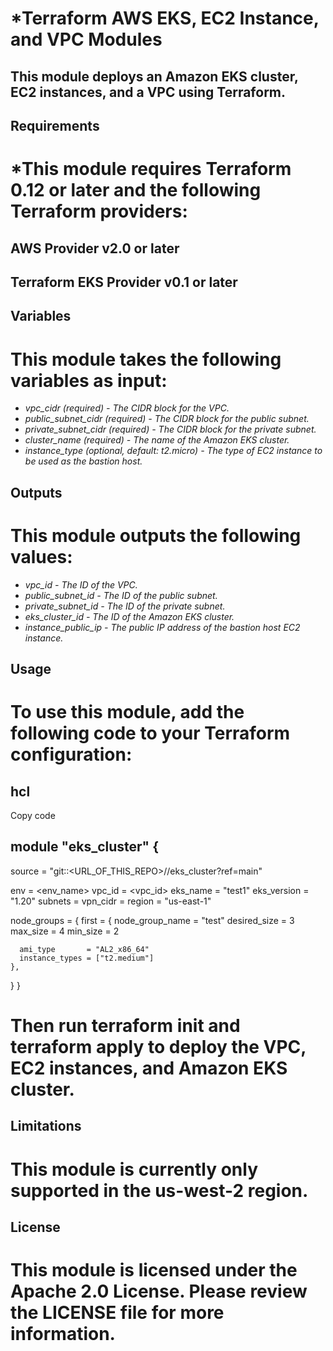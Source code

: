 

# *Terraform AWS EKS, EC2 Instance, and VPC Modules
## This module deploys an Amazon EKS cluster, EC2 instances, and a VPC using Terraform.

## Requirements
# *This module requires Terraform 0.12 or later and the following Terraform providers:

## AWS Provider v2.0 or later
## Terraform EKS Provider v0.1 or later
## Variables
# This module takes the following variables as input:

- *vpc_cidr (required) - The CIDR block for the VPC.*
- *public_subnet_cidr (required) - The CIDR block for the public subnet.*
- *private_subnet_cidr (required) - The CIDR block for the private subnet.*
- *cluster_name (required) - The name of the Amazon EKS cluster.*
- *instance_type (optional, default: t2.micro) - The type of EC2 instance to be used as the bastion host.*
## Outputs
# This module outputs the following values:

- *vpc_id - The ID of the VPC.*
- *public_subnet_id - The ID of the public subnet.*
- *private_subnet_id - The ID of the private subnet.*
- *eks_cluster_id - The ID of the Amazon EKS cluster.*
- *instance_public_ip - The public IP address of the bastion host EC2 instance.*
## Usage
# To use this module, add the following code to your Terraform configuration:

## hcl
Copy code
## module "eks_cluster" {
  source = "git::<URL_OF_THIS_REPO>//eks_cluster?ref=main"

  env         = <env_name>
  vpc_id      = <vpc_id>
  eks_name    = "test1"
  eks_version = "1.20"
  subnets     = <list of Private Subnets>
  vpn_cidr    = <CIDR Block list of Public Subnets>
  region      = "us-east-1"

  node_groups = {
    first = {
      node_group_name = "test"
      desired_size    = 3
      max_size        = 4
      min_size        = 2

      ami_type       = "AL2_x86_64"
      instance_types = ["t2.medium"]
    },
  }
}
# Then run terraform init and terraform apply to deploy the VPC, EC2 instances, and Amazon EKS cluster.

## Limitations
# This module is currently only supported in the us-west-2 region.

## License
# This module is licensed under the Apache 2.0 License. Please review the LICENSE file for more information.
